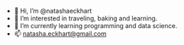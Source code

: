 - 👋 Hi, I’m @natashaeckhart
- 👀 I’m interested in traveling, baking and learning.
- 🌱 I’m currently learning programming and data science.
- 📫 natasha.eckhart@gmail.com

<!---
natashaeckhart/natashaeckhart is a ✨ special ✨ repository because its `README.md` (this file) appears on your GitHub profile.
You can click the Preview link to take a look at your changes.
--->
